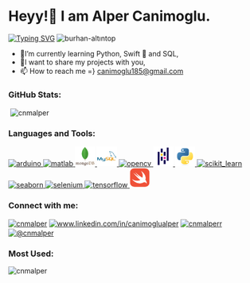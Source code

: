 # Heyy!👋 I am Alper Canimoglu.

[![Typing SVG](https://readme-typing-svg.demolab.com?font=&size=38&pause=1000&color=e77616&width=435&lines=Jr.+iOS+Developer)](https://git.io/typing-svg)
![burhan-altıntop](https://user-images.githubusercontent.com/79938189/198251000-c64ff7fb-d049-400b-87d2-6faadc27e588.gif)

- 🚀I’m currently learning Python, Swift  and SQL,
- 🧩I want to share my projects with you,
- 📫 How to reach me =} canimoglu185@gmail.com

<!---
CnmAlper/CnmAlper is a ✨ special ✨ repository because its `README.md` (this file) appears on your GitHub profile.
You can click the Preview link to take a look at your changes.
--->

<h3 align="left">GitHub Stats:</h3>
<p>&nbsp;<img align="center" src="https://github-readme-stats.vercel.app/api?username=cnmalper&show_icons=true&locale=en" alt="cnmalper" /></p>

<p align="left">
</p>

<h3 align="left">Languages and Tools:</h3>
<p align="left"> <a href="https://www.arduino.cc/" target="_blank" rel="noreferrer"> <img src="https://cdn.worldvectorlogo.com/logos/arduino-1.svg" alt="arduino" width="40" height="40"/> </a> <a href="https://www.mathworks.com/" target="_blank" rel="noreferrer"> <img src="https://upload.wikimedia.org/wikipedia/commons/2/21/Matlab_Logo.png" alt="matlab" width="40" height="40"/> </a> <a href="https://www.mongodb.com/" target="_blank" rel="noreferrer"> <img src="https://raw.githubusercontent.com/devicons/devicon/master/icons/mongodb/mongodb-original-wordmark.svg" alt="mongodb" width="40" height="40"/> </a> <a href="https://www.mysql.com/" target="_blank" rel="noreferrer"> <img src="https://raw.githubusercontent.com/devicons/devicon/master/icons/mysql/mysql-original-wordmark.svg" alt="mysql" width="40" height="40"/> </a> <a href="https://opencv.org/" target="_blank" rel="noreferrer"> <img src="https://www.vectorlogo.zone/logos/opencv/opencv-icon.svg" alt="opencv" width="40" height="40"/> </a> <a href="https://pandas.pydata.org/" target="_blank" rel="noreferrer"> <img src="https://raw.githubusercontent.com/devicons/devicon/2ae2a900d2f041da66e950e4d48052658d850630/icons/pandas/pandas-original.svg" alt="pandas" width="40" height="40"/> </a> <a href="https://www.python.org" target="_blank" rel="noreferrer"> <img src="https://raw.githubusercontent.com/devicons/devicon/master/icons/python/python-original.svg" alt="python" width="40" height="40"/> </a> <a href="https://scikit-learn.org/" target="_blank" rel="noreferrer"> <img src="https://upload.wikimedia.org/wikipedia/commons/0/05/Scikit_learn_logo_small.svg" alt="scikit_learn" width="40" height="40"/> </a> <a href="https://seaborn.pydata.org/" target="_blank" rel="noreferrer"> <img src="https://seaborn.pydata.org/_images/logo-mark-lightbg.svg" alt="seaborn" width="40" height="40"/> </a> <a href="https://www.selenium.dev" target="_blank" rel="noreferrer"> <img src="https://raw.githubusercontent.com/detain/svg-logos/780f25886640cef088af994181646db2f6b1a3f8/svg/selenium-logo.svg" alt="selenium" width="40" height="40"/> </a> <a href="https://www.tensorflow.org" target="_blank" rel="noreferrer"> <img src="https://www.vectorlogo.zone/logos/tensorflow/tensorflow-icon.svg" alt="tensorflow" width="40" height="40"/> </a> </a> <a align="left"> <a href="https://developer.apple.com/swift/" target="_blank" rel="noreferrer"> <img src="https://raw.githubusercontent.com/devicons/devicon/master/icons/swift/swift-original.svg" alt="swift" width="40" height="40"/> </a> </a>


<h3 align="left">Connect with me:</h3>
<p align="left">
<a href="https://twitter.com/cnmalper" target="blank"><img align="center" src="https://raw.githubusercontent.com/rahuldkjain/github-profile-readme-generator/master/src/images/icons/Social/twitter.svg" alt="cnmalper" height="30" width="40" /></a>
<a href="https://linkedin.com/in/canimoglualper" target="blank"><img align="center" src="https://raw.githubusercontent.com/rahuldkjain/github-profile-readme-generator/master/src/images/icons/Social/linked-in-alt.svg" alt="www.linkedin.com/in/canimoglualper" height="30" width="40" /></a>
<a href="https://instagram.com/cnmalperr" target="blank"><img align="center" src="https://raw.githubusercontent.com/rahuldkjain/github-profile-readme-generator/master/src/images/icons/Social/instagram.svg" alt="cnmalperr" height="30" width="40" /></a>
<a href="https://medium.com/@cnmalper" target="blank"><img align="center" src="https://raw.githubusercontent.com/rahuldkjain/github-profile-readme-generator/master/src/images/icons/Social/medium.svg" alt="@cnmalper" height="30" width="40" /></a>
</p>

<h3 align="left">Most Used:</h3>
<p align="left">
</p>

<p><img align="left" src="https://github-readme-stats.vercel.app/api/top-langs?username=cnmalper&show_icons=true&locale=en&layout=compact" alt="cnmalper" /></p>

